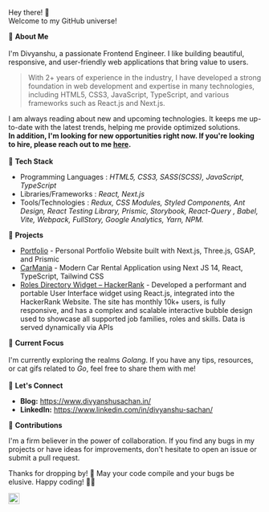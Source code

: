 Hey there! 👋  
Welcome to my GitHub universe!

🌟  **About Me** <br>
<br>
I'm Divyanshu, a passionate Frontend Engineer. I like building beautiful, responsive, and user-friendly web applications that bring value to users. 

> With 2+ years of experience in the industry, I have developed a strong
> foundation in web development and expertise in many technologies,
> including HTML5, CSS3, JavaScript, TypeScript, and various frameworks
> such as React.js and Next.js.

I am always reading about new and upcoming technologies. It keeps me up-to-date with the latest trends, helping me provide optimized solutions.<br>
**In addition, I'm looking for new opportunities right now. If you're looking to hire, please reach out to me [here](mailto:divyanshusachan147@gmail.com).**
<br>
<br>
🚀  **Tech Stack**<br>

 - Programming Languages : *HTML5, CSS3, SASS(SCSS), JavaScript, TypeScript*
 - Libraries/Frameworks : *React, Next.js* 
 - Tools/Technologies : *Redux, CSS Modules, Styled Components, Ant Design, React Testing Library, Prismic, Storybook, React-Query , Babel, Vite, Webpack, FullStory, Google Analytics, Yarn, NPM.*

🎨  **Projects**
- [Portfolio](https://www.divyanshusachan.in/) - Personal Portfolio Website built with Next.js, Three.js, GSAP, and Prismic
- [CarMania](https://divyanshu-car-mania.vercel.app/) - Modern Car Rental Application using Next JS 14, React, TypeScript, Tailwind CSS
- [Roles Directory Widget – HackerRank](https://www.hackerrank.com/roles-directory/) - Developed a performant and portable User Interface widget using React.js, integrated into the HackerRank Website. The site has monthly 10k+ users, is fully responsive, and has a complex and scalable interactive bubble design used to showcase all supported job families, roles and skills. Data is served dynamically via APIs

🌱  **Current Focus**
<br>
<br>
I'm currently exploring the realms *Golang*. If you have any tips, resources, or cat gifs related to *Go*, feel free to share them with me!
<br>
<br>
🤝  **Let's Connect**
<br>
- **Blog:** https://www.divyanshusachan.in/
- **LinkedIn:** https://www.linkedin.com/in/divyanshu-sachan/
  

🙌 **Contributions**
  
I'm a firm believer in the power of collaboration. If you find any bugs in my projects or have ideas for improvements, don't hesitate to open an issue or submit a pull request.

Thanks for dropping by! 🚀 May your code compile and your bugs be elusive. Happy coding! 💃🏻

[<img align="left" alt="Instagram" width="22px" src="https://cdn.jsdelivr.net/npm/simple-icons@v3/icons/instagram.svg" />][instagram] 

[instagram]: https://www.instagram.com/dsac147/
